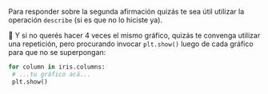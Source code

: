 Para responder sobre la segunda afirmación quizás te sea útil utilizar la operación `describe` (si es que no lo hiciste ya). 

🥱 Y si no querés hacer 4 veces el mismo gráfico, quizás te convenga utilizar una repetición, pero procurando invocar `plt.show()` luego de cada gráfico para que no se superpongan: 

```python
for column in iris.columns:
 # ...tu gráfico acá...
 plt.show()
```
